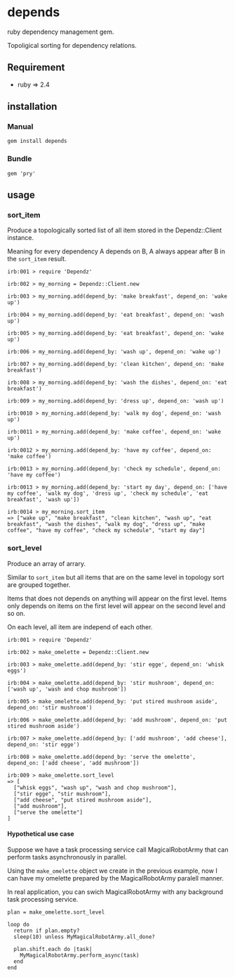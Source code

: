 # depends
ruby dependency management gem.

Topoligical sorting for dependency relations.

## Requirement

- ruby => 2.4

## installation

### Manual
`gem install depends`
### Bundle
`gem 'pry'`

## usage

### sort_item

Produce a topologically sorted list of all item stored in the Dependz::Client instance.

Meaning for every dependency A depends on B, A always appear after B in the `sort_item` result.

```
irb:001 > require 'Dependz'

irb:002 > my_morning = Dependz::Client.new

irb:003 > my_morning.add(depend_by: 'make breakfast', depend_on: 'wake up')

irb:004 > my_morning.add(depend_by: 'eat breakfast', depend_on: 'wash up')

irb:005 > my_morning.add(depend_by: 'eat breakfast', depend_on: 'wake up')

irb:006 > my_morning.add(depend_by: 'wash up', depend_on: 'wake up')

irb:007 > my_morning.add(depend_by: 'clean kitchen', depend_on: 'make breakfast')

irb:008 > my_morning.add(depend_by: 'wash the dishes', depend_on: 'eat breakfast')

irb:009 > my_morning.add(depend_by: 'dress up', depend_on: 'wash up')

irb:0010 > my_morning.add(depend_by: 'walk my dog', depend_on: 'wash up')

irb:0011 > my_morning.add(depend_by: 'make coffee', depend_on: 'wake up')

irb:0012 > my_morning.add(depend_by: 'have my coffee', depend_on: 'make coffee')

irb:0013 > my_morning.add(depend_by: 'check my schedule', depend_on: 'have my coffee')

irb:0013 > my_morning.add(depend_by: 'start my day', depend_on: ['have my coffee', 'walk my dog', 'dress up', 'check my schedule', 'eat breakfast', 'wash up'])

irb:0014 > my_morning.sort_item
=> ["wake up", "make breakfast", "clean kitchen", "wash up", "eat breakfast", "wash the dishes", "walk my dog", "dress up", "make coffee", "have my coffee", "check my schedule", "start my day"] 
```

### sort_level

Produce an array of arrary.

Similar to `sort_item` but all items that are on the same level in topology sort are grouped together.

Items that does not depends on anything will appear on the first level. Items only depends on items on the first level will appear on the second level and so on.

On each level, all item are independ of each other.


```
irb:001 > require 'Dependz'

irb:002 > make_omelette = Dependz::Client.new

irb:003 > make_omelette.add(depend_by: 'stir egge', depend_on: 'whisk eggs')

irb:004 > make_omelette.add(depend_by: 'stir mushroom', depend_on: ['wash up', 'wash and chop mushroom'])

irb:005 > make_omelette.add(depend_by: 'put stired mushroom aside', depend_on: 'stir mushroom')

irb:006 > make_omelette.add(depend_by: 'add mushroom', depend_on: 'put stired mushroom aside')

irb:007 > make_omelette.add(depend_by: ['add mushroom', 'add cheese'], depend_on: 'stir egge')

irb:008 > make_omelette.add(depend_by: 'serve the omelette', depend_on: ['add cheese', 'add mushroom'])

irb:009 > make_omelette.sort_level
=> [
  ["whisk eggs", "wash up", "wash and chop mushroom"],
  ["stir egge", "stir mushroom"],
  ["add cheese", "put stired mushroom aside"],
  ["add mushroom"],
  ["serve the omelette"]
] 
```

#### Hypothetical use case
Suppose we have a task processing service call MagicalRobotArmy that can perform tasks asynchronously in parallel. 

Using the `make_omelette` object we create in the previous example, now I can have my omelette prepared by the MagicalRobotArmy paralell manner.

In real application, you can swich MagicalRobotArmy with any background task processing service.

```
plan = make_omelette.sort_level

loop do
  return if plan.empty?
  sleep(10) unless MyMagicalRobotArmy.all_done?

  plan.shift.each do |task|
    MyMagicalRobotArmy.perform_async(task)
  end
end
```